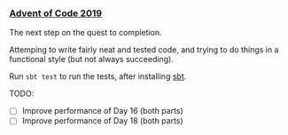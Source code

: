 ### [Advent of Code 2019](https://adventofcode.com/2019)

The next step on the quest to completion.

Attemping to write fairly neat and tested code, and trying to do things in a
functional style (but not always succeeding).

Run `sbt test` to run the tests, after installing
[sbt](https://www.scala-sbt.org/).

TODO:

* [ ] Improve performance of Day 16 (both parts)
* [ ] Improve performance of Day 18 (both parts)
